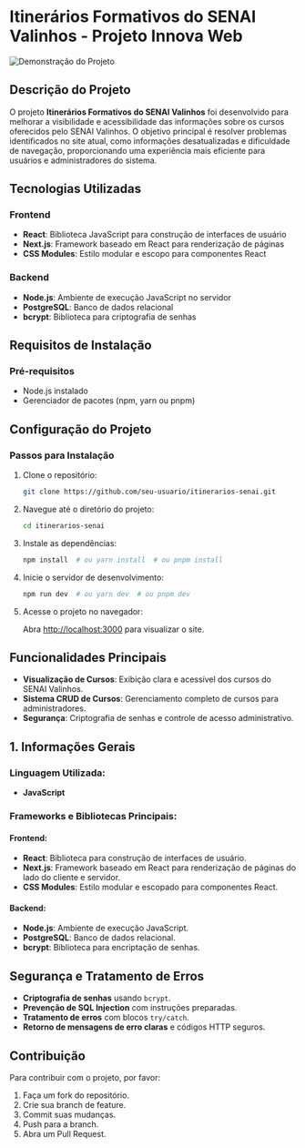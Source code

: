 # Itinerários Formativos do SENAI Valinhos - Projeto Innova Web
![Demonstração do Projeto](./public/gifinnovaweb.gif)

## Descrição do Projeto

O projeto **Itinerários Formativos do SENAI Valinhos** foi desenvolvido para melhorar a visibilidade e acessibilidade das informações sobre os cursos oferecidos pelo SENAI Valinhos. O objetivo principal é resolver problemas identificados no site atual, como informações desatualizadas e dificuldade de navegação, proporcionando uma experiência mais eficiente para usuários e administradores do sistema.



## Tecnologias Utilizadas

### Frontend
- **React**: Biblioteca JavaScript para construção de interfaces de usuário
- **Next.js**: Framework baseado em React para renderização de páginas
- **CSS Modules**: Estilo modular e escopo para componentes React

### Backend
- **Node.js**: Ambiente de execução JavaScript no servidor
- **PostgreSQL**: Banco de dados relacional
- **bcrypt**: Biblioteca para criptografia de senhas

## Requisitos de Instalação

### Pré-requisitos
- Node.js instalado
- Gerenciador de pacotes (npm, yarn ou pnpm)

## Configuração do Projeto

### Passos para Instalação

1. Clone o repositório:

    ```bash
    git clone https://github.com/seu-usuario/itinerarios-senai.git
    ```

2. Navegue até o diretório do projeto:

    ```bash
    cd itinerarios-senai
    ```

3. Instale as dependências:

    ```bash
    npm install  # ou yarn install  # ou pnpm install
    ```

4. Inicie o servidor de desenvolvimento:

    ```bash
    npm run dev  # ou yarn dev  # ou pnpm dev
    ```

5. Acesse o projeto no navegador:

    Abra [http://localhost:3000](http://localhost:3000) para visualizar o site.

## Funcionalidades Principais

- **Visualização de Cursos**: Exibição clara e acessível dos cursos do SENAI Valinhos.
- **Sistema CRUD de Cursos**: Gerenciamento completo de cursos para administradores.
- **Segurança**: Criptografia de senhas e controle de acesso administrativo.

## 1. Informações Gerais

### Linguagem Utilizada:
- **JavaScript**

### Frameworks e Bibliotecas Principais:

#### Frontend:
- **React**: Biblioteca para construção de interfaces de usuário.
- **Next.js**: Framework baseado em React para renderização de páginas do lado do cliente e servidor.
- **CSS Modules**: Estilo modular e escopado para componentes React.

#### Backend:
- **Node.js**: Ambiente de execução JavaScript.
- **PostgreSQL**: Banco de dados relacional.
- **bcrypt**: Biblioteca para encriptação de senhas.

## Segurança e Tratamento de Erros

- **Criptografia de senhas** usando `bcrypt`.
- **Prevenção de SQL Injection** com instruções preparadas.
- **Tratamento de erros** com blocos `try/catch`.
- **Retorno de mensagens de erro claras** e códigos HTTP seguros.

## Contribuição

Para contribuir com o projeto, por favor:

1. Faça um fork do repositório.
2. Crie sua branch de feature.
3. Commit suas mudanças.
4. Push para a branch.
5. Abra um Pull Request.

